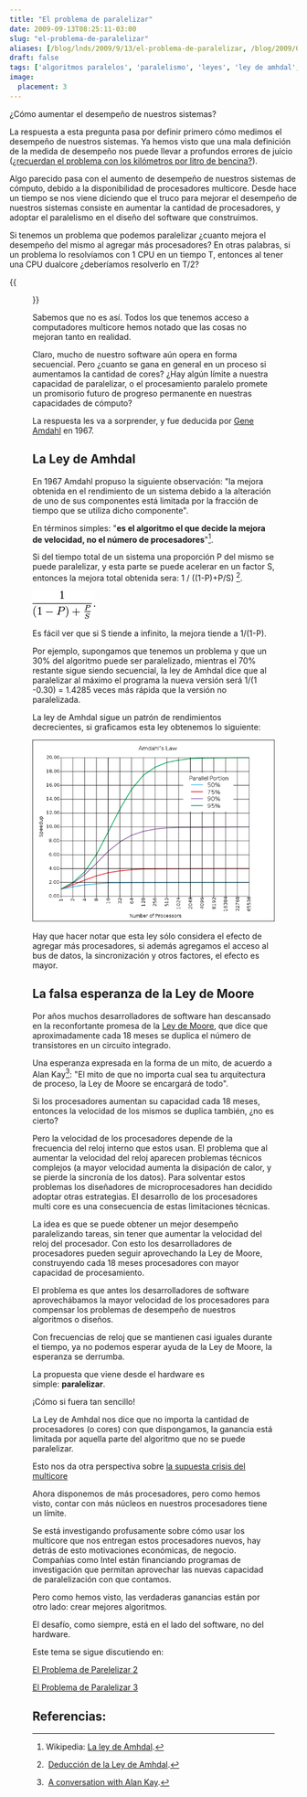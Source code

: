 ```yaml
---
title: "El problema de paralelizar"
date: 2009-09-13T08:25:11-03:00
slug: "el-problema-de-paralelizar"
aliases: [/blog/lnds/2009/9/13/el-problema-de-paralelizar, /blog/2009/09/el-problema-de-paralelizar.html, /2009/09/el-problema-de-paralelizar.html]
draft: false
tags: ['algoritmos paralelos', 'paralelismo', 'leyes', 'ley de amhdal', 'Gene Amdahl']
image:
  placement: 3
---
```


¿Cómo aumentar el desempeño de nuestros sistemas?

La respuesta a esta pregunta pasa por definir primero cómo medimos el
desempeño de nuestros sistemas. Ya hemos visto que una mala definición
de la medida de desempeño nos puede llevar a profundos errores de juicio
([¿recuerdan el problema con los kilómetros por litro de bencina?](/2009/08/enganos-numericos.html)).

Algo parecido pasa con el aumento de desempeño de nuestros sistemas de
cómputo, debido a la disponibilidad de procesadores multicore. Desde
hace un tiempo se nos viene diciendo que el truco para mejorar el
desempeño de nuestros sistemas consiste en aumentar la cantidad de
procesadores, y adoptar el paralelismo en el diseño del software que
construimos.

Si tenemos un problema que podemos paralelizar ¿cuanto mejora el
desempeño del mismo al agregar más procesadores? En otras palabras, si
un problema lo resolvíamos con 1 CPU en un tiempo T, entonces al tener
una CPU dualcore ¿deberíamos resolverlo en T/2?

{{<figure caption="Gene Amdahl" src="GeneAmdahl.jpg">}} 

Sabemos que no es así. Todos los que tenemos acceso a computadores
multicore hemos notado que las cosas no mejoran tanto en realidad.

Claro, mucho de nuestro software aún opera en forma secuencial. Pero
¿cuanto se gana en general en un proceso si aumentamos la cantidad de
cores? ¿Hay algún límite a nuestra capacidad de paralelizar, o el
procesamiento paralelo promete un promisorio futuro de progreso
permanente en nuestras capacidades de cómputo?

La respuesta les va a sorprender, y fue deducida por [Gene
Amdahl](http://en.wikipedia.org/wiki/Gene_Amdahl) en 1967.

## **La Ley de Amhdal**

En 1967 Amdahl propuso la siguiente observación: "la mejora obtenida en
el rendimiento de un sistema debido a la alteración de uno de sus
componentes está limitada por la fracción de tiempo que se utiliza dicho
componente".

En términos simples: "**es el algoritmo el que decide la mejora de
velocidad, no el número de procesadores**"[^1].

Si del tiempo total de un sistema una proporción P del mismo se puede
paralelizar, y esta parte se puede acelerar en un factor S, entonces la
mejora total obtenida sera: 1 / ((1-P)+P/S) [^2].

![amdahlslaw.png](amdahlslaw.png)

Es fácil ver que si S tiende a infinito, la mejora tiende a 1/(1-P).

Por ejemplo, supongamos que tenemos un problema y que un 30% del
algoritmo puede ser paralelizado, mientras el 70% restante sigue siendo
secuencial, la ley de Amhdal dice que al paralelizar al máximo el
programa la nueva versión será 1/(1 -0.30) = 1.4285 veces más rápida que
la versión no paralelizada.

La ley de Amhdal sigue un patrón de rendimientos decrecientes, si
graficamos esta ley obtenemos lo siguiente:

![](648px-AmdahlsLaw.svg.png)

Hay que hacer notar que esta ley sólo considera el efecto de agregar más
procesadores, si además agregamos el acceso al bus de datos, la
sincronización y otros factores, el efecto es mayor.

## La falsa esperanza de la Ley de Moore

Por años muchos desarrolladores de software han descansado en la
reconfortante promesa de la [Ley de Moore](https://es.wikipedia.org/wiki/Ley_de_Moore), que dice que
aproximadamente cada 18 meses se duplica el número de transistores en un
circuito integrado.

Una esperanza expresada en la forma de un mito, de acuerdo a Alan
Kay[^3]: "El mito de que no importa cual sea tu arquitectura de
proceso, la Ley de Moore se encargará de todo".

Si los procesadores aumentan su capacidad cada 18 meses, entonces la
velocidad de los mismos se duplica también, ¿no es cierto?

Pero la velocidad de los procesadores depende de la frecuencia del reloj
interno que estos usan. El problema que al aumentar la velocidad del
reloj aparecen problemas técnicos complejos (a mayor velocidad aumenta
la disipación de calor, y se pierde la sincronía de los datos). Para
solventar estos problemas los diseñadores de microprocesadores han
decidido adoptar otras estrategias. El desarrollo de los procesadores
multi core es una consecuencia de estas limitaciones técnicas.

La idea es que se puede obtener un mejor desempeño paralelizando tareas,
sin tener que aumentar la velocidad del reloj del procesador. Con esto
los desarrolladores de procesadores pueden seguir aprovechando la Ley de
Moore, construyendo cada 18 meses procesadores con mayor capacidad de
procesamiento.

El problema es que antes los desarrolladores de software aprovechábamos
la mayor velocidad de los procesadores para compensar los problemas de
desempeño de nuestros algoritmos o diseños.

Con frecuencias de reloj que se mantienen casi iguales durante el
tiempo, ya no podemos esperar ayuda de la Ley de Moore, la esperanza se
derrumba.

La propuesta que viene desde el hardware es simple: **paralelizar**.

¡Cómo si fuera tan sencillo!

La Ley de Amhdal nos dice que no importa la cantidad de procesadores (o
cores) con que dispongamos, la ganancia está limitada por aquella parte
del algoritmo que no se puede paralelizar.

Esto nos da otra perspectiva
sobre [la supuesta crisis del multicore](/2008/11/esta-en-crisis-el-desarrollo-de-software.html)

Ahora disponemos de más procesadores, pero como hemos visto, contar con
más núcleos en nuestros procesadores tiene un límite.

Se está investigando profusamente sobre cómo usar los multicore que nos
entregan estos procesadores nuevos, hay detrás de esto motivaciones
económicas, de negocio. Compañías como Intel están financiando programas
de investigación que permitan aprovechar las nuevas capacidad de
paralelización con que contamos.

Pero como hemos visto, las verdaderas ganancias están por otro lado:
crear mejores algoritmos.

El desafío, como siempre, está en el lado del software, no del hardware.

Este tema se sigue discutiendo en:

[El Problema de Parelelizar 2](/blog/2009/09/el-problema-de-paralelizar-2.html)

[El Problema de Paralelizar 3](/blog/2009/09/el-problema-de-paralelizar-3.html)

## Referencias:

[^1]: Wikipedia: [La ley de Amhdal](httpss://es.wikipedia.org/wiki/Ley_de_Amdahl).

[^2]: [Deducción de la Ley de Amhdal](https://jpscarpa.googlepages.com/leydeamdahl).

[^3]: [A conversation with Alan Kay](https://queue.acm.org/detail.cfm?id=1039523).
